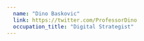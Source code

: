 ```yaml
---
  name: "Dino Baskovic"
  link: https://twitter.com/ProfessorDino
  occupation_title: "Digital Strategist"
---
```

